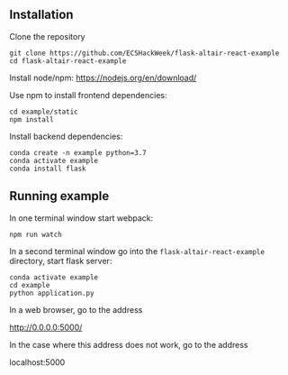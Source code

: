 
## Installation

Clone the repository
```
git clone https://github.com/ECSHackWeek/flask-altair-react-example
cd flask-altair-react-example
```

Install node/npm: https://nodejs.org/en/download/

Use npm to install frontend dependencies:
```
cd example/static
npm install
```

Install backend dependencies:
```
conda create -n example python=3.7
conda activate example
conda install flask
```

## Running example

In one terminal window start webpack:
```
npm run watch
```

In a second terminal window go into the `flask-altair-react-example` directory, start flask server:
```
conda activate example
cd example
python application.py
```

In a web browser, go to the address

http://0.0.0.0:5000/

In the case where this address does not work, go to the address

localhost:5000
